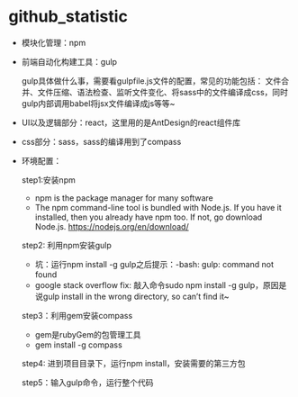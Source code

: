 # github_statistic

* 模块化管理：npm
* 前端自动化构建工具：gulp

  gulp具体做什么事，需要看gulpfile.js文件的配置，常见的功能包括：
  文件合并、文件压缩、语法检查、监听文件变化、将sass中的文件编译成css，同时gulp内部调用babel将jsx文件编译成js等等~
* UI以及逻辑部分：react，这里用的是AntDesign的react组件库
* css部分：sass，sass的编译用到了compass
* 环境配置：

  step1:安装npm 
  * npm is the package manager for many software
  * The npm command-line tool is bundled with Node.js. If you have it installed, then you already have npm too. If not, go download Node.js. 
  https://nodejs.org/en/download/
  
  step2: 利用npm安装gulp
  * 坑：运行npm install -g gulp之后提示：-bash: gulp: command not found
  * google stack overflow fix: 敲入命令sudo npm install -g gulp，原因是说gulp install in the wrong directory, so can’t find it~

  step3：利用gem安装compass
  * gem是rubyGem的包管理工具
  * gem install -g compass
  
  step4: 进到项目目录下，运行npm install，安装需要的第三方包
  
  step5：输入gulp命令，运行整个代码
